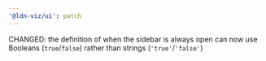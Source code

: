 ```yaml
---
'@ldn-viz/ui': patch
---
```


CHANGED: the definition of when the sidebar is always open can now use Booleans (`true`/`false`) rather than strings (`'true'`/`'false'`)


